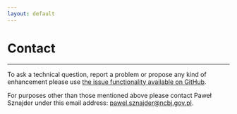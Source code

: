 ```yaml
---
layout: default 
---
```

# Contact 

---

To ask a technical question, report a problem or propose any kind of enhancement please use [the issue functionality available on GitHub](https://github.com/pawelsznajder/epic/issues).  

For purposes other than those mentioned above please contact Paweł Sznajder under this email address: <pawel.sznajder@ncbj.gov.pl>.
